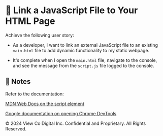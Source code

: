 # 📖 Link a JavaScript File to Your HTML Page

Achieve the following user story:

* As a developer, I want to link an external JavaScript file to an existing `main.html` file to add dynamic functionality to my static webpage.

* It's complete when I open the `main.html` file, navigate to the console, and see the message from the `script.js` file logged to the console.

## 📝 Notes

Refer to the documentation:

[MDN Web Docs on the script element](https://developer.mozilla.org/en-US/docs/Web/HTML/Element/script)

[Google documentation on opening Chrome DevTools](https://developers.google.com/web/tools/chrome-devtools/open)

© 2024 View Co Digital Inc. Confidential and Proprietary. All Rights Reserved.
